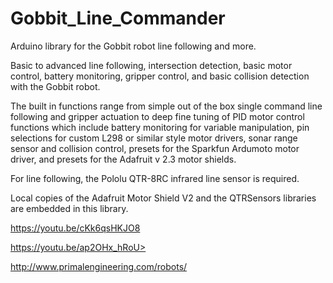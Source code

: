 # Gobbit_Line_Commander
Arduino library for the Gobbit robot line following and more.

Basic to advanced line following, intersection detection, basic motor control, battery monitoring, gripper control, and basic collision detection with the Gobbit robot.

The built in functions range from simple out of the box single command line following and gripper actuation to deep fine tuning of PID motor control functions which include battery monitoring for variable manipulation, pin selections for custom L298 or similar style motor drivers, sonar range sensor and collision control, presets for the Sparkfun Ardumoto motor driver, and presets for the Adafruit v 2.3 motor shields.  

For line following, the Pololu QTR-8RC infrared line sensor is required.  

Local copies of the Adafruit Motor Shield V2 and the QTRSensors libraries are embedded in this library.

https://youtu.be/cKk6qsHKJO8

https://youtu.be/ap2OHx_hRoU>

http://www.primalengineering.com/robots/
